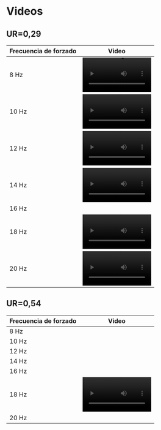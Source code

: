 # Videos

## UR=0,29

| Frecuencia de forzado | Video                                                                                                 |
|-----------------------|-------------------------------------------------------------------------------------------------------|
|     8 Hz              | <video src='https://user-images.githubusercontent.com/67233283/164772403-3b094bce-6ae2-4c94-ad3b-f17c6623d92f.mp4' width=180/> |
|    10 Hz              | <video src='https://user-images.githubusercontent.com/67233283/164772506-0a7d8633-cc30-4a34-9b2f-c7eddad7dc61.mp4' width=180/> |
|    12 Hz              | <video src='https://user-images.githubusercontent.com/67233283/164772560-38b610c9-453a-44de-a3a7-3d5be995b9d7.mp4' width=180/> |
|    14 Hz              | <video src='https://user-images.githubusercontent.com/67233283/164772996-57003465-3b32-484e-b12f-260198598f8e.mp4' width=180/> |
|    16 Hz              |                                                                                                       |
|    18 Hz              | <video src='https://user-images.githubusercontent.com/67233283/164774538-dd8722ae-0944-4873-9fae-6cd349bfa199.mp4' width=180/> |
|    20 Hz              | <video src='https://user-images.githubusercontent.com/67233283/162472093-9bddcab7-64e5-43b3-b411-04ad9f88dbd3.mp4]' width=180/>|

## UR=0,54

| Frecuencia de forzado | Video                                                                                                 |
|-----------------------|-------------------------------------------------------------------------------------------------------|
|     8 Hz              |  |
|    10 Hz              |  |
|    12 Hz              |  |
|    14 Hz              |  |
|    16 Hz              |  |
|    18 Hz              | <video src='https://user-images.githubusercontent.com/67233283/164774789-80e5b0cb-6e40-44ff-b738-800ee120f912.mp4' width=180/>|
|    20 Hz              |  |
